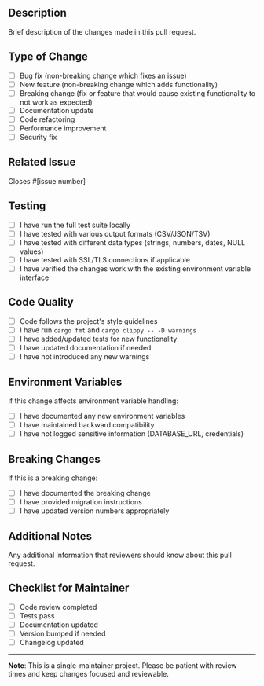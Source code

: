 ## Description

Brief description of the changes made in this pull request.

## Type of Change

- [ ] Bug fix (non-breaking change which fixes an issue)
- [ ] New feature (non-breaking change which adds functionality)
- [ ] Breaking change (fix or feature that would cause existing functionality to not work as expected)
- [ ] Documentation update
- [ ] Code refactoring
- [ ] Performance improvement
- [ ] Security fix

## Related Issue

Closes #[issue number]

## Testing

- [ ] I have run the full test suite locally
- [ ] I have tested with various output formats (CSV/JSON/TSV)
- [ ] I have tested with different data types (strings, numbers, dates, NULL values)
- [ ] I have tested with SSL/TLS connections if applicable
- [ ] I have verified the changes work with the existing environment variable interface

## Code Quality

- [ ] Code follows the project's style guidelines
- [ ] I have run `cargo fmt` and `cargo clippy -- -D warnings`
- [ ] I have added/updated tests for new functionality
- [ ] I have updated documentation if needed
- [ ] I have not introduced any new warnings

## Environment Variables

If this change affects environment variable handling:

- [ ] I have documented any new environment variables
- [ ] I have maintained backward compatibility
- [ ] I have not logged sensitive information (DATABASE_URL, credentials)

## Breaking Changes

If this is a breaking change:

- [ ] I have documented the breaking change
- [ ] I have provided migration instructions
- [ ] I have updated version numbers appropriately

## Additional Notes

Any additional information that reviewers should know about this pull request.

## Checklist for Maintainer

- [ ] Code review completed
- [ ] Tests pass
- [ ] Documentation updated
- [ ] Version bumped if needed
- [ ] Changelog updated

---

**Note**: This is a single-maintainer project. Please be patient with review times and keep changes focused and reviewable.
